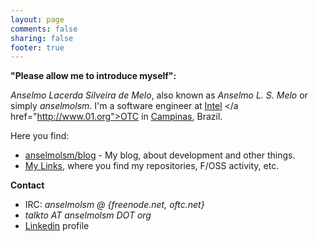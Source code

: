 ```yaml
---
layout: page
comments: false
sharing: false
footer: true
---
```


**"Please allow me to introduce myself":**

<em>Anselmo Lacerda Silveira de Melo</em>, also known as <em>Anselmo L. S. Melo</em> or simply <em>anselmolsm</em>. I'm a software engineer at <a href="http://www.intel.com/">Intel</a> </a href="http://www.01.org">OTC</a> in [Campinas](http://en.wikipedia.org/wiki/Campinas), Brazil.

Here you find:

  * [anselmolsm/blog](http:///anselmolsm.org/blog/) - My blog, about development and other things.
  * [My Links](http://anselmolsm.org/links), where you find my repositories, F/OSS activity, etc.

**Contact**

  * IRC: <em>anselmolsm @ {freenode.net, oftc.net}</em>
  * <em>talkto AT anselmolsm DOT org</em>
  * [Linkedin](http://br.linkedin.com/in/anselmolsm) profile
